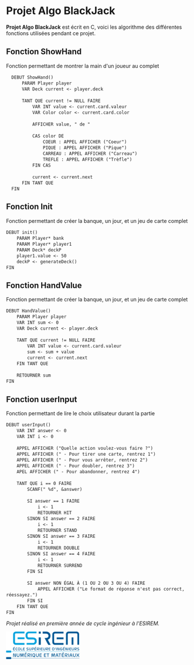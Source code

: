 # Projet Algo BlackJack

**Projet Algo BlackJack** est écrit en C, voici les algorithme des différentes fonctions utilisées pendant ce projet.

## Fonction ShowHand

Fonction permettant de montrer la main d'un joueur au complet

```
  DEBUT ShowHand()
      PARAM Player player
      VAR Deck current <- player.deck
  
      TANT QUE current != NULL FAIRE
          VAR INT value <- current.card.valeur
          VAR Color color <- current.card.color
  
          AFFICHER value, " de "
          
          CAS color DE
              COEUR : APPEL AFFICHER ("Coeur")
              PIQUE : APPEL AFFICHER ("Pique")
              CARREAU : APPEL AFFICHER ("Carreau")
              TREFLE : APPEL AFFICHER ("Trèfle")
          FIN CAS
  
          current <- current.next
      FIN TANT QUE
  FIN
```

## Fonction Init

Fonction permettant de créer la banque, un jour, et un jeu de carte complet

```
DEBUT init()
    PARAM Player* bank
    PARAM Player* player1
    PARAM Deck* deckP
    player1.value <- 50
    deckP <- generateDeck()
FIN
```

## Fonction HandValue

Fonction permettant de créer la banque, un jour, et un jeu de carte complet

```
DEBUT HandValue()
    PARAM Player player
    VAR INT sum <- 0
    VAR Deck current <- player.deck

    TANT QUE current != NULL FAIRE
        VAR INT value <- current.card.valeur
        sum <- sum + value
        current <- current.next
    FIN TANT QUE

    RETOURNER sum
FIN
```
## Fonction userInput

Fonction permettant de lire le choix utilisateur durant la partie
```
DEBUT userInput()
    VAR INT answer <- 0
    VAR INT i <- 0

    APPEL AFFICHER ("Quelle action voulez-vous faire ?")
    APPEL AFFICHER (" - Pour tirer une carte, rentrez 1")
    APPEL AFFICHER (" - Pour vous arrêter, rentrez 2")
    APPEL AFFICHER (" - Pour doubler, rentrez 3")
    APEL AFFICHER (" - Pour abandonner, rentrez 4")

    TANT QUE i == 0 FAIRE
        SCANF(" %d", &answer)

        SI answer == 1 FAIRE
            i <- 1
            RETOURNER HIT
        SINON SI answer == 2 FAIRE
            i <- 1
            RETOURNER STAND
        SINON SI answer == 3 FAIRE
            i <- 1
            RETOURNER DOUBLE
        SINON SI answer == 4 FAIRE
            i <- 1
            RETOURNER SURREND
        FIN SI

        SI answer NON ÉGAL À (1 OU 2 OU 3 OU 4) FAIRE
            APPEL AFFICHER ("Le format de réponse n'est pas correct, réessayez.")
        FIN SI
    FIN TANT QUE
FIN
```

*Projet réalisé en première année de cycle ingénieur à l'ESIREM.*

<img src="/logo-couleur.jpg" alt="Logo de l'ESIREM" width=200 height=75>
